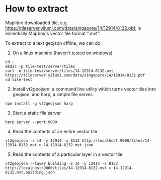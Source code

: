 # How to extract
Maplibre downloaded tile, e.g https://tileserver.yilumi.com/data/singapore/14/12914/8132.pbf, 
is essentially Mapbox's vector tile format ".mvt".

To extract to a text geojson offline, we can do:
1. On a linux machine (haven't tested on windows)
```
cd ~
mkdir -p tile-test/server/tiles
curl -o tile-test/server/tiles/14-12914-8132.mvt https://tileserver.yilumi.com/data/singapore/14/12914/8132.pbf
cd tile-test
```

2. Install vt2geojson, a command line utility which turns vector tiles into geojson, and harp, a simple file server. 
```
npm install -g vt2geojson harp
```

3. Start a static file server
```
harp server --port 9000
```

4. Read the contents of an entire vector tile

```
vt2geojson -z 14 -y 12914 -x 8132 http://localhost:9000/tiles/14-12914-8132.mvt > 14-12914-8132.mvt.json
```

5. Read the contents of a particular layer in a vector tile

```
vt2geojson --layer building -z 14 -y 12914 -x 8132 http://localhost:9000/tiles/14-12914-8132.mvt > 14-12914-8132.mvt.building.json
```